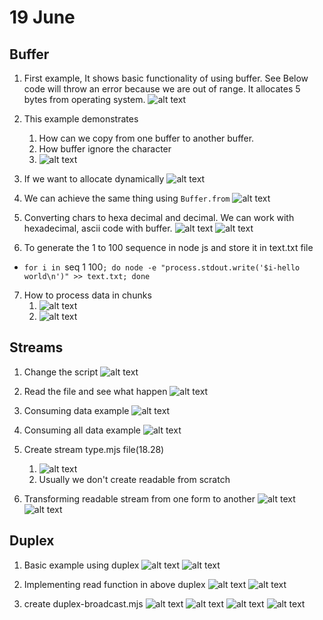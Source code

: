 # 19 June

## Buffer

1. First example, It shows basic functionality of using buffer. See Below code will throw an error because we are out of range. It allocates 5 bytes from operating system.
   ![alt text](image.png)

2. This example demonstrates

   1. How can we copy from one buffer to another buffer.
   2. How buffer ignore the character
   3. ![alt text](image-1.png)

3. If we want to allocate dynamically
   ![alt text](image-2.png)

4. We can achieve the same thing using `Buffer.from`
   ![alt text](image-3.png)

5. Converting chars to hexa decimal and decimal. We can work with hexadecimal, ascii code with buffer.
   ![alt text](image-4.png)
   ![alt text](image-5.png)

6. To generate the 1 to 100 sequence in node js and store it in text.txt file

- `for i in `seq 1 100`; do node -e "process.stdout.write('$i-hello world\n')" >> text.txt; done`

7. How to process data in chunks
   1. ![alt text](image-6.png)
   2. ![alt text](image-7.png)

## Streams

1. Change the script
   ![alt text](image-8.png)

2. Read the file and see what happen
   ![alt text](image-9.png)

3. Consuming data example
   ![alt text](image-10.png)

4. Consuming all data example
   ![alt text](image-11.png)

5. Create stream type.mjs file(18.28)

   1. ![alt text](image-12.png)
   2. Usually we don't create readable from scratch

6. Transforming readable stream from one form to another
   ![alt text](image-13.png)
   ![alt text](image-14.png)

## Duplex

1. Basic example using duplex
   ![alt text](image-15.png)
   ![alt text](image-16.png)

2. Implementing read function in above duplex
   ![alt text](image-17.png)
   ![alt text](image-18.png)

3. create duplex-broadcast.mjs
   ![alt text](image-19.png)
   ![alt text](image-20.png)
   ![alt text](image-21.png)
   ![alt text](image-22.png)
